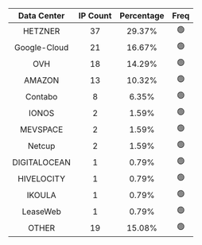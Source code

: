 | Data Center | IP Count | Percentage | Freq |
|:------------:|:--------:|:-----------:|:-----:|
| HETZNER | 37 | 29.37% | 🟢 |
| Google-Cloud | 21 | 16.67% | 🟢 |
| OVH | 18 | 14.29% | 🟢 |
| AMAZON | 13 | 10.32% | 🟢 |
| Contabo | 8 | 6.35% | 🟢 |
| IONOS | 2 | 1.59% | 🟢 |
| MEVSPACE | 2 | 1.59% | 🟢 |
| Netcup | 2 | 1.59% | 🟢 |
| DIGITALOCEAN | 1 | 0.79% | 🟢 |
| HIVELOCITY | 1 | 0.79% | 🟢 |
| IKOULA | 1 | 0.79% | 🟢 |
| LeaseWeb | 1 | 0.79% | 🟢 |
| OTHER | 19 | 15.08% | 🟢 |